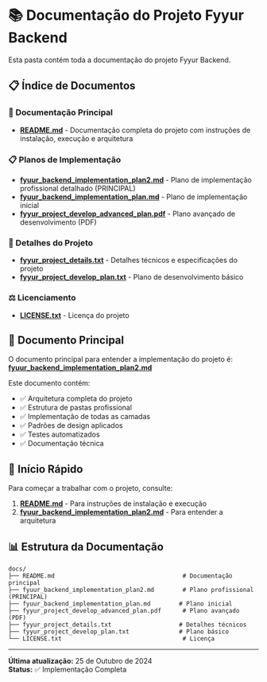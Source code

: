 # 📚 Documentação do Projeto Fyyur Backend

Esta pasta contém toda a documentação do projeto Fyyur Backend.

## 📋 Índice de Documentos

### 📖 Documentação Principal
- **[README.md](./README.md)** - Documentação completa do projeto com instruções de instalação, execução e arquitetura

### 📋 Planos de Implementação
- **[fyuur_backend_implementation_plan2.md](./fyuur_backend_implementation_plan2.md)** - Plano de implementação profissional detalhado (PRINCIPAL)
- **[fyuur_backend_implementation_plan.md](./fyuur_backend_implementation_plan.md)** - Plano de implementação inicial
- **[fyyur_project_develop_advanced_plan.pdf](./fyyur_project_develop_advanced_plan.pdf)** - Plano avançado de desenvolvimento (PDF)

### 📝 Detalhes do Projeto
- **[fyyur_project_details.txt](./fyyur_project_details.txt)** - Detalhes técnicos e especificações do projeto
- **[fyyur_project_develop_plan.txt](./fyyur_project_develop_plan.txt)** - Plano de desenvolvimento básico

### ⚖️ Licenciamento
- **[LICENSE.txt](./LICENSE.txt)** - Licença do projeto

## 🎯 Documento Principal

O documento principal para entender a implementação do projeto é:
**[fyuur_backend_implementation_plan2.md](./fyuur_backend_implementation_plan2.md)**

Este documento contém:
- ✅ Arquitetura completa do projeto
- ✅ Estrutura de pastas profissional
- ✅ Implementação de todas as camadas
- ✅ Padrões de design aplicados
- ✅ Testes automatizados
- ✅ Documentação técnica

## 🚀 Início Rápido

Para começar a trabalhar com o projeto, consulte:
1. **[README.md](./README.md)** - Para instruções de instalação e execução
2. **[fyuur_backend_implementation_plan2.md](./fyuur_backend_implementation_plan2.md)** - Para entender a arquitetura

## 📊 Estrutura da Documentação

```
docs/
├── README.md                                    # Documentação principal
├── fyuur_backend_implementation_plan2.md        # Plano profissional (PRINCIPAL)
├── fyuur_backend_implementation_plan.md        # Plano inicial
├── fyyur_project_develop_advanced_plan.pdf      # Plano avançado (PDF)
├── fyyur_project_details.txt                   # Detalhes técnicos
├── fyyur_project_develop_plan.txt              # Plano básico
└── LICENSE.txt                                  # Licença
```

---

**Última atualização:** 25 de Outubro de 2024  
**Status:** ✅ Implementação Completa

